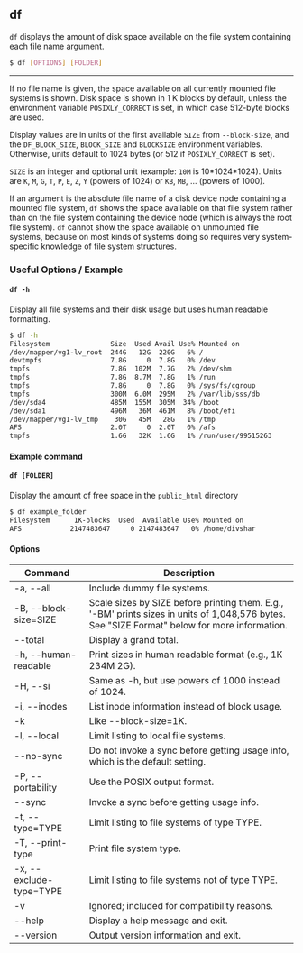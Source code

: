 df
---

`df` displays the amount of disk space available on the file system containing
each file name argument.

~~~ bash
$ df [OPTIONS] [FOLDER]
~~~

---
If no file name is given, the space available on all currently mounted file
systems is shown. Disk space is shown in 1 K blocks by default, unless the
environment variable `POSIXLY_CORRECT` is set, in which case 512-byte blocks are
used.

Display values are in units of the first available `SIZE` from `--block-size`,
and the `DF_BLOCK_SIZE`, `BLOCK_SIZE` and `BLOCKSIZE` environment variables.
Otherwise, units default to 1024 bytes (or 512 if `POSIXLY_CORRECT` is set).

`SIZE` is an integer and optional unit (example: `10M` is 10\*1024\*1024). Units are
`K`, `M`, `G`, `T`, `P`, `E`, `Z`, `Y` (powers of 1024) or `KB`, `MB`, ... (powers of 1000).


If an argument is the absolute file name of a disk device node containing a
mounted file system, `df` shows the space available on that file system rather
than on the file system containing the device node (which is always the root
                                                    file system). `df` cannot show
the space available on unmounted file systems, because on most kinds of systems
doing so requires very system-specific knowledge of file system structures.


### Useful Options / Example

#### `df -h`
Display all file systems and their disk usage but uses human readable formatting.

~~~ bash
$ df -h
Filesystem               Size  Used Avail Use% Mounted on
/dev/mapper/vg1-lv_root  244G   12G  220G   6% /
devtmpfs                 7.8G     0  7.8G   0% /dev
tmpfs                    7.8G  102M  7.7G   2% /dev/shm
tmpfs                    7.8G  8.7M  7.8G   1% /run
tmpfs                    7.8G     0  7.8G   0% /sys/fs/cgroup
tmpfs                    300M  6.0M  295M   2% /var/lib/sss/db
/dev/sda4                485M  155M  305M  34% /boot
/dev/sda1                496M   36M  461M   8% /boot/efi
/dev/mapper/vg1-lv_tmp    30G   45M   28G   1% /tmp
AFS                      2.0T     0  2.0T   0% /afs
tmpfs                    1.6G   32K  1.6G   1% /run/user/99515263
~~~


#### Example command

#### `df [FOLDER]`
Display the amount of free space in the `public_html` directory

~~~ bash
$ df example_folder
Filesystem      1K-blocks  Used  Available Use% Mounted on
AFS            2147483647     0 2147483647   0% /home/divshar
~~~

#### Options


| Command | Description |
| --- | --- |
| -a, --all | Include dummy file systems. |
| -B, --block-size=SIZE | Scale sizes by SIZE before printing them. E.g., '-BM' prints sizes in units of 1,048,576 bytes. See "SIZE Format" below for more information. |
| --total | Display a grand total. |
| -h, --human-readable | Print sizes in human readable format (e.g., 1K 234M 2G). |
| -H, --si | Same as -h, but use powers of 1000 instead of 1024. |
| -i, --inodes | List inode information instead of block usage. |
| -k | Like --block-size=1K. |
| -l, --local | Limit listing to local file systems. |
| --no-sync | Do not invoke a sync before getting usage info, which is the default setting. |
| -P, --portability | Use the POSIX output format. |
| --sync | Invoke a sync before getting usage info. |
| -t, --type=TYPE | Limit listing to file systems of type TYPE. |
| -T, --print-type | Print file system type. |
| -x, --exclude-type=TYPE | Limit listing to file systems not of type TYPE. |
| -v | Ignored; included for compatibility reasons. |
| --help | Display a help message and exit. |
| --version | Output version information and exit. |
